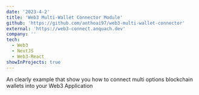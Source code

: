 ```yaml
---
date: '2023-4-2'
title: 'Web3 Multi-Wallet Connector Module'
github: 'https://github.com/anthoai97/web3-multi-wallet-connector'
external: 'https://web3-connect.anquach.dev'
company: ''
tech:
  - Web3
  - NextJS
  - Web3-React
showInProjects: true
---
```


An clearly example that show you how to connect multi options blockchain wallets into your Web3 Application
